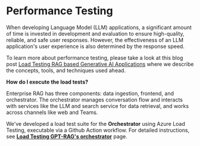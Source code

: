 # Performance Testing

When developing Language Model (LLM) applications, a significant amount of time is invested in development and evaluation to ensure high-quality, reliable, and safe user responses. However, the effectiveness of an LLM application's user experience is also determined by the response speed. 


To learn more about performance testing, please take a look at this blog post [Load Testing RAG based Generative AI Applications](https://techcommunity.microsoft.com/t5/ai-azure-ai-services-blog/load-testing-rag-based-generative-ai-applications/ba-p/4086993) where we describe the concepts, tools, and techniques used ahead.

**How do I execute the load tests?**

Enterprise RAG has three components: data ingestion, frontend, and orchestrator. The orchestrator manages conversation flow and interacts with services like the LLM and search service for data retrieval, and works across channels like web and Teams.

We've developed a load test suite for the **Orchestrator** using Azure Load Testing, executable via a Github Action workflow. For detailed instructions, see [**Load Testing GPT-RAG's orchestrator**](./LOAD_TESTING.md) page.